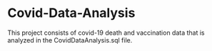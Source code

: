 # Covid-Data-Analysis
This project consists of covid-19 death and vaccination data that is analyzed in the CovidDataAnalysis.sql file. 
